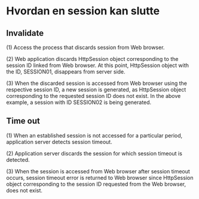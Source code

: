 # Hvordan en session kan slutte

## Invalidate

(1)
Access the process that discards session from Web browser.


(2)
Web application discards HttpSession object corresponding to the session ID linked from Web browser.
At this point, HttpSession object with the ID, SESSION01, disappears from server side.

(3)
When the discarded session is accessed from Web browser using the respective session ID, a new session is generated, as HttpSession object corresponding to the requested session ID does not exist.
In the above example, a session with ID SESSION02 is being generated.


## Time out

(1)
When an established session is not accessed for a particular period, application server detects session timeout.

(2)
Application server discards the session for which session timeout is detected.

(3)
When the session is accessed from Web browser after session timeout occurs, session timeout error is returned to Web browser since HttpSession object corresponding to the session ID requested from the Web browser, does not exist.
